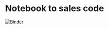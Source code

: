 # Notebook to sales code
[![Binder](https://mybinder.org/badge_logo.svg)](https://mybinder.org/v2/gh/vizbeth-oss/c64/HEAD)